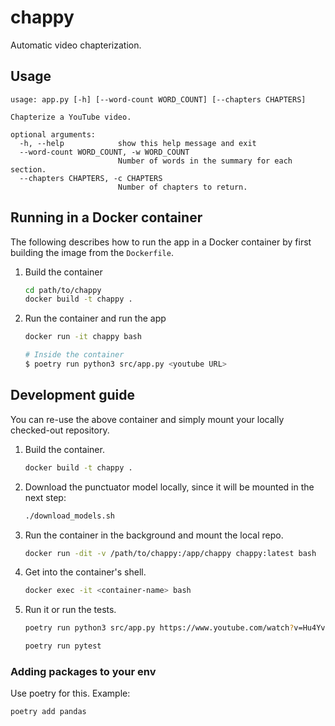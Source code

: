 # chappy
Automatic video chapterization.

## Usage

```
usage: app.py [-h] [--word-count WORD_COUNT] [--chapters CHAPTERS]

Chapterize a YouTube video.

optional arguments:
  -h, --help            show this help message and exit
  --word-count WORD_COUNT, -w WORD_COUNT
                        Number of words in the summary for each section.
  --chapters CHAPTERS, -c CHAPTERS
                        Number of chapters to return.
```

## Running in a Docker container

The following describes how to run the app in a Docker container by first building the image from the `Dockerfile`.

1. Build the container

    ```bash
    cd path/to/chappy
    docker build -t chappy .
    ```

1. Run the container and run the app

    ```bash
    docker run -it chappy bash

    # Inside the container
    $ poetry run python3 src/app.py <youtube URL>
    ```

## Development guide

You can re-use the above container and simply mount your locally checked-out repository.

1. Build the container.

    ```bash
    docker build -t chappy .
    ```

1. Download the punctuator model locally, since it will be mounted in the next step:

    ```bash
    ./download_models.sh
    ```

1. Run the container in the background and mount the local repo.

    ```bash
    docker run -dit -v /path/to/chappy:/app/chappy chappy:latest bash
    ```

1. Get into the container's shell.

    ```bash
    docker exec -it <container-name> bash
    ```
1. Run it or run the tests.

    ```bash
    poetry run python3 src/app.py https://www.youtube.com/watch?v=Hu4Yvq-g7_Y
    ```

    ```bash
    poetry run pytest
    ```

### Adding packages to your env

Use poetry for this. Example:

```bash
poetry add pandas
```
